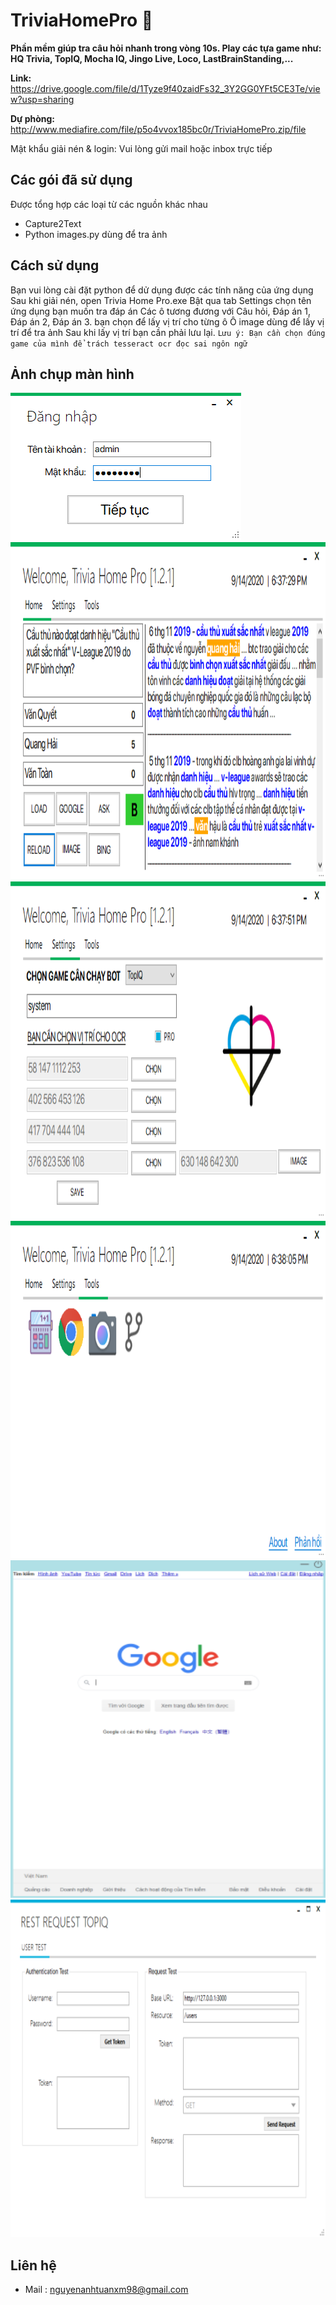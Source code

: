 # TriviaHomePro 🤖
**Phần mềm giúp tra câu hỏi nhanh trong vòng 10s. Play các tựa game như: HQ Trivia, TopIQ, Mocha IQ, Jingo Live, Loco, LastBrainStanding,...**

**Link:** https://drive.google.com/file/d/1Tyze9f40zaidFs32_3Y2GG0YFt5CE3Te/view?usp=sharing 

**Dự phòng:**  http://www.mediafire.com/file/p5o4vvox185bc0r/TriviaHomePro.zip/file

Mật khẩu giải nén & login: Vui lòng gửi mail hoặc inbox trực tiếp

## Các gói đã sử dụng

Được tổng hợp các loại từ các nguồn khác nhau

* Capture2Text 
* Python images.py dùng để tra ảnh

## Cách sử dụng

Bạn vui lòng cài đặt python để dử dụng được các tính năng của ứng dụng
Sau khi giải nén, open Trivia Home Pro.exe
Bật qua tab Settings chọn tên ứng dụng bạn muốn tra đáp án
Các ô tương đương với Câu hỏi, Đáp án 1, Đáp án 2, Đáp án 3. bạn chọn để lấy vị trí cho từng ô
Ô image dùng để lấy vị trí để tra ảnh
Sau khi lấy vị trí bạn cần phải lưu lại.
`Lưu ý: Bạn cần chọn đúng game của mình để trách tesseract ocr đọc sai ngôn ngữ`

## Ảnh chụp màn hình
<img src="https://github.com/SunySuperman/TriviaHomePro/blob/master/Screen/1.png" width="369" height="236" />
<img src="https://github.com/SunySuperman/TriviaHomePro/blob/master/Screen/2.png" width="900" height="540" />
<img src="https://github.com/SunySuperman/TriviaHomePro/blob/master/Screen/3.png" width="900" height="540" />
<img src="https://github.com/SunySuperman/TriviaHomePro/blob/master/Screen/4.png" width="900" height="540" />
<img src="https://github.com/SunySuperman/TriviaHomePro/blob/master/Screen/5.png" width="900" height="540" />
<img src="https://github.com/SunySuperman/TriviaHomePro/blob/master/Screen/6.png" width="900" height="540" />


## Liên hệ
- Mail : nguyenanhtuanxm98@gmail.com
